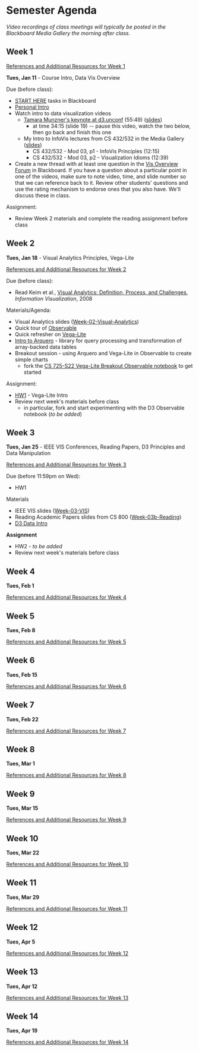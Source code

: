 # Semester Agenda

*Video recordings of class meetings will typically be posted in the Blackboard Media Gallery the morning after class.*

## Week 1

[References and Additional Resources for Week 1](resources.md#week-1)

**Tues, Jan 11** - Course Intro, Data Vis Overview

Due (before class):
* [START HERE](https://www.blackboard.odu.edu/webapps/blackboard/content/listContentEditable.jsp?content_id=_10496528_1&course_id=_394424_1&mode=reset) tasks in Blackboard
* [Personal Intro](https://www.blackboard.odu.edu/webapps/discussionboard/do/forum?action=list_threads&course_id=_394424_1&nav=discussion_board_entry&conf_id=_457380_1&forum_id=_495686_1)
* Watch intro to data visualization videos
  * [Tamara Munzner's keynote at d3.unconf](https://www.youtube.com/watch?v=jVC6SQS23ak) (55:49) ([slides](https://www.cs.ubc.ca/~tmm/talks/minicourse14/vad15d3unconf.pdf))
     * at time 34:15 (slide 19) -- pause this video, watch the two below, then go back and finish this one
  * My Intro to InfoVis lectures from CS 432/532 in the Media Gallery ([slides](https://docs.google.com/presentation/d/1dnKwKgOAWQ37QzHXxbbIZ-J4R8KYFO4Ss12VFkit-wA/edit?usp=sharing))
    * CS 432/532 - Mod 03, p1 - InfoVis Principles (12:15)
    * CS 432/532 - Mod 03, p2 - Visualization Idioms (12:39)
* Create a new thread with at least one question in the [Vis Overview Forum](https://www.blackboard.odu.edu/webapps/discussionboard/do/forum?action=list_threads&course_id=_394424_1&nav=discussion_board_entry&conf_id=_457380_1&forum_id=_517326_1) in Blackboard. If you have a question about a particular point in one of the videos, make sure to note video, time, and slide number so that we can reference back to it. Review other students' questions and use the rating mechanism to endorse ones that you also have. We'll discuss these in class.

Assignment:
* Review Week 2 materials and complete the reading assignment before class

## Week 2
**Tues, Jan 18** - Visual Analytics Principles, Vega-Lite 

[References and Additional Resources for Week 2](resources.md#week-2)

Due (before class):
* Read Keim et al., [Visual Analytics: Definition, Process, and Challenges](https://d-nb.info/1098134664/34), *Information Visualization*, 2008

Materials/Agenda:
* Visual Analytics slides ([Week-02-Visual-Analytics](https://docs.google.com/presentation/d/1-P6DoGLG0CkWuQUfgqJ3MZSJoxZPF_HuX3WkK7fBQEQ/edit#slide=id.g92989c8d88_0_0))
* Quick tour of [Observable](https://observablehq.com/@observablehq/a-taste-of-observable)
* Quick refresher on [Vega-Lite](https://observablehq.com/collection/@observablehq/observable-for-vega-lite)
* [Intro to Arquero](https://observablehq.com/@uwdata/introducing-arquero) - library for query processing and transformation of array-backed data tables
* Breakout session - using Arquero and Vega-Lite in Observable to create simple charts
   * fork the [CS 725-S22 Vega-Lite Breakout Observable notebook](https://observablehq.com/@weiglemc/cs-725-s22-vega-lite-breakout-notebook) to get started

Assignment: 
* [HW1](HW1.md) - Vega-Lite Intro
* Review next week's materials before class
   * in particular, fork and start experimenting with the D3 Observable notebook (*to be added*)

## Week 3
**Tues, Jan 25** - IEEE VIS Conferences, Reading Papers, D3 Principles and Data Manipulation

[References and Additional Resources for Week 3](resources.md#week-3)

Due (before 11:59pm on Wed):
* HW1

Materials 
* IEEE VIS slides ([Week-03-VIS](https://docs.google.com/presentation/d/1G4x1PqiADpeTJmbXA2wkq5u2TBqvklBYPq0Jt_Y9uSs/edit#slide=id.p1))
* Reading Academic Papers slides from CS 800 ([Week-03b-Reading](https://docs.google.com/presentation/d/1iCAQLektZfcHzJi95StyGhzhAc-zjhi2cDmII3_Tlik/edit#slide=id.p1))
* [D3 Data Intro](https://observablehq.com/@weiglemc/d3-data-intro/2)

**Assignment**
* HW2 - *to be added*
* Review next week's materials before class

## Week 4
**Tues, Feb 1**

[References and Additional Resources for Week 4](resources.md#week-4)


## Week 5
**Tues, Feb 8**

[References and Additional Resources for Week 5](resources.md#week-5)

## Week 6
**Tues, Feb 15**

[References and Additional Resources for Week 6](resources.md#week-6)


## Week 7
**Tues, Feb 22**

[References and Additional Resources for Week 7](resources.md#week-7)


## Week 8
**Tues, Mar 1**

[References and Additional Resources for Week 8](resources.md#week-8)

## Week 9
**Tues, Mar 15**

[References and Additional Resources for Week 9](resources.md#week-9)

## Week 10
**Tues, Mar 22**

[References and Additional Resources for Week 10](resources.md#week-10)

## Week 11
**Tues, Mar 29**

[References and Additional Resources for Week 11](resources.md#week-11)

## Week 12
**Tues, Apr 5**

[References and Additional Resources for Week 12](resources.md#week-12)

## Week 13
**Tues, Apr 12**

[References and Additional Resources for Week 13](resources.md#week-13)

## Week 14
**Tues, Apr 19**

[References and Additional Resources for Week 14](resources.md#week-14)
